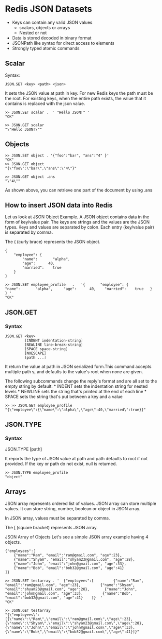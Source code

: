 # Redis JSON Datasets

- Keys can contain any valid JSON values
  - scalars, objects or arrays
  - Nested or not
- Data is stored decoded in binary format
- JSONPath like syntax for direct access to elements
- Strongly typed atomic commands


## Scalar

Syntax:

```
JSON.SET <key> <path> <json>
```

It sets the JSON value at path in key. For new Redis keys the path must be the root. For existing keys, when the entire path exists, the value that it contains is replaced with the json value.


```
>> JSON.SET scalar .  ' "Hello JSON!" '
"OK"
```
```
>> JSON.GET scalar
"\"Hello JSON!\""
```


## Objects

```
>> JSON.SET object . '{"foo":"bar", "ans":"4" }'
"OK"
>> JSON.GET object
"{\"foo\":\"bar\",\"ans\":\"4\"}"
```
```
>> JSON.GET object .ans
"\"4\""
```

As shown above, you can retrieve one part of the document by using .ans

## How to insert JSON data into Redis

Let us look at JSON Object Example. A JSON object contains data in the form of key/value pair. The keys are strings and the values are the JSON types. Keys and values are separated by colon. Each entry (key/value pair) is separated by comma.

The { (curly brace) represents the JSON object.

```
{  
    "employee": {  
        "name":       "alpha",   
        "age":      40,   
        "married":    true  
    }  
}  
```

```
>> JSON.SET employee_profile   .   '{       "employee": {           "name":       "alpha",     "age":      40,    "married":    true   }   } '
"OK"
```



## JSON.GET

### Syntax

```
JSON.GET <key>
         [INDENT indentation-string]
         [NEWLINE line-break-string]
         [SPACE space-string]
         [NOESCAPE]
         [path ...]
```

It return the value at path in JSON serialized form.This command accepts multiple path s, and defaults to the value's root when none are given.

The following subcommands change the reply's format and are all set to the empty string by default: * INDENT sets the indentation string for nested levels * NEWLINE sets the string that's printed at the end of each line * SPACE sets the string that's put between a key and a value

```
>> >> JSON.GET employee_profile
"{\"employee\":{\"name\":\"alpha\",\"age\":40,\"married\":true}}"
```

## JSON.TYPE

### Syntax 

JSON.TYPE <key> [path]

It reports the type of JSON value at path and path defaults to root if not provided. If the key or path do not exist, null is returned.

```
>> JSON.TYPE employee_profile
"object"
```


## Arrays

JSON array represents ordered list of values. JSON array can store multiple values. It can store string, number, boolean or object in JSON array.

In JSON array, values must be separated by comma.

The [ (square bracket) represents JSON array.

JSON Array of Objects
Let's see a simple JSON array example having 4 objects.

```
{"employees":[    
    {"name":"Ram", "email":"ram@gmail.com", "age":23},    
    {"name":"Shyam", "email":"shyam23@gmail.com", "age":28},  
    {"name":"John", "email":"john@gmail.com", "age":33},    
    {"name":"Bob", "email":"bob32@gmail.com", "age":41}   
]}  
```

```
>> JSON.SET testarray . '  {"employees":[         {"name":"Ram", "email":"ram@gmail.com", "age":23},         {"name":"Shyam", "email":"shyam23@gmail.com", "age":28},       {"name":"John", "email":"john@gmail.com", "age":33},         {"name":"Bob", "email":"bob32@gmail.com", "age":41}    ]}  '
"OK"
```

```
>> JSON.GET testarray
"{\"employees\":[{\"name\":\"Ram\",\"email\":\"ram@gmail.com\",\"age\":23},{\"name\":\"Shyam\",\"email\":\"shyam23@gmail.com\",\"age\":28},{\"name\":\"John\",\"email\":\"john@gmail.com\",\"age\":33},{\"name\":\"Bob\",\"email\":\"bob32@gmail.com\",\"age\":41}]}"
```

